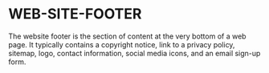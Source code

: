 # WEB-SITE-FOOTER
The website footer is the section of content at the very bottom of a web page. It typically contains a copyright notice, link to a privacy policy, sitemap, logo, contact information, social media icons, and an email sign-up form.
<link img src="https://drive.google.com/file/d/1HjRG-FXc3-KvN26o_P-FBBIIBUvPlxZh/view">
